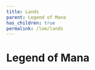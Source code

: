 ```yaml
---
title: Lands
parent: Legend of Mana
has_children: true
permalink: /lom/lands
---
```

# Legend of Mana
